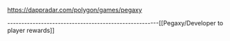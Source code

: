 https://dappradar.com/polygon/games/pegaxy








------------------------------------------------------[[Pegaxy/Developer to player rewards]]